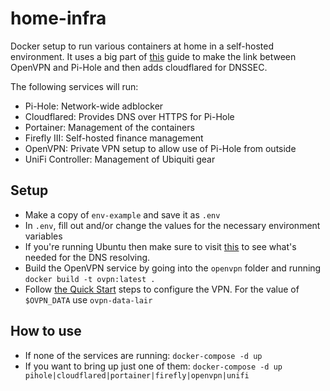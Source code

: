 # home-infra
Docker setup to run various containers at home in a self-hosted environment. It uses a big part of [this](https://demyx.sh/tutorial/how-to-run-openvpn-and-pi-hole-using-docker-in-a-vps/) guide to make the link between OpenVPN and Pi-Hole and then adds cloudflared for DNSSEC.

The following services will run:

- Pi-Hole: Network-wide adblocker
- Cloudflared: Provides DNS over HTTPS for Pi-Hole
- Portainer: Management of the containers
- Firefly III: Self-hosted finance management
- OpenVPN: Private VPN setup to allow use of Pi-Hole from outside
- UniFi Controller: Management of Ubiquiti gear

## Setup
- Make a copy of `env-example` and save it as `.env`
- In `.env`, fill out and/or change the values for the necessary environment variables
- If you're running Ubuntu then make sure to visit [this](https://github.com/pi-hole/docker-pi-hole#installing-on-ubuntu) to see what's needed for the DNS resolving.
- Build the OpenVPN service by going into the `openvpn` folder and running `docker build -t ovpn:latest .`
- Follow [the Quick Start](https://github.com/kylemanna/docker-openvpn) steps to configure the VPN. For the value of `$OVPN_DATA` use `ovpn-data-lair`

## How to use
- If none of the services are running: `docker-compose -d up`
- If you want to bring up just one of them: `docker-compose -d up pihole|cloudflared|portainer|firefly|openvpn|unifi`
